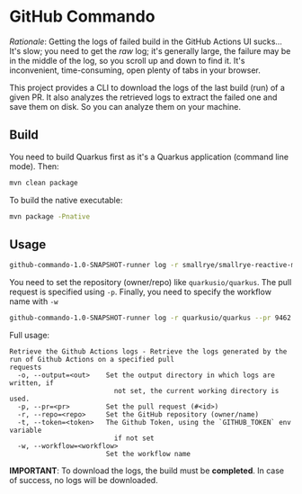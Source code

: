 # GitHub Commando

_Rationale_: Getting the logs of failed build in the GitHub Actions UI sucks...
 It's slow; you need to get the _raw_ log; it's generally large, the failure may be in the middle of the log, so you scroll up and down to find it. 
 It's inconvenient, time-consuming, open plenty of tabs in your browser. 
 
 This project provides a CLI to download the logs of the last build (run) of a given PR.
 It also analyzes the retrieved logs to extract the failed one and save them on disk.
 So you can analyze them on your machine.
 
 ## Build
 
 You need to build Quarkus first as it's a Quarkus application (command line mode).
 Then:
 
 ```bash
mvn clean package
```

To build the native executable:

```bash
mvn package -Pnative
```

## Usage

```bash
github-commando-1.0-SNAPSHOT-runner log -r smallrye/smallrye-reactive-messaging -p 553 -w 'Pull Request Build'
```

You need to set the repository (owner/repo) like `quarkusio/quarkus`.
The pull request is specified using `-p`.
Finally, you need to specify the workflow name with `-w`

```bash
github-commando-1.0-SNAPSHOT-runner log -r quarkusio/quarkus --pr 9462 --workflow='Quarkus CI'
```

Full usage:

```text
Retrieve the Github Actions logs - Retrieve the logs generated by the run of Github Actions on a specified pull
requests
  -o, --output=<out>    Set the output directory in which logs are written, if
                          not set, the current working directory is used.
  -p, --pr=<pr>         Set the pull request (#<id>)
  -r, --repo=<repo>     Set the GitHub repository (owner/name)
  -t, --token=<token>   The Github Token, using the `GITHUB_TOKEN` env variable
                          if not set
  -w, --workflow=<workflow>
                        Set the workflow name
```

**IMPORTANT**: To download the logs, the build must be **completed**. In case of success, no logs will be downloaded.
